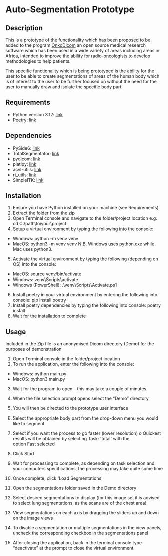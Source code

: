 # Auto-Segmentation Prototype

## Description
This is a prototype of the functionality which has been proposed to be added
to the program [OnkoDicom](https://onkodicom.com.au/) an open source medical 
research software which has been used in a wide variety of areas including 
areas in Africa, intended to improve the ability for radio-oncologists to develop 
methodologies to help patients.

This specific functionality which is being prototyped is the ability for the user
to be able to create segmentations of areas of the human body which is of interest
to the user to be further focused on without the need for the user to manually draw 
and isolate the specific body part.

## Requirements
- Python version 3.12: [link](https://www.python.org/)
- Poetry: [link](https://python-poetry.org/)

## Dependencies
- PySide6: [link](https://doc.qt.io/qtforpython-6/)
- TotalSegmentator: [link](https://github.com/wasserth/TotalSegmentator)
- pydicom: [link](https://pydicom.github.io/)
- platipy: [link](https://github.com/pyplati/platipy)
- acvl-utils: [link](https://github.com/MIC-DKFZ/acvl_utils)
- rt_utils: [link](https://github.com/qurit/rt-utils)   
- SimpleITK: [link](https://simpleitk.readthedocs.io/en/master/gettingStarted.html)

## Installation
1. Ensure you have Python installed on your machine (see Requirements)
2. Extract the folder from the zip
3. Open Terminal console and navigate to the folder/project location
e.g. cd C:\path\to\your\project
4. Setup a virtual environment by typing the following into the console:
- Windows: python -m venv venv
- MacOS: python3 -m venv venv
N.B. Windows uses python.exe while Mac uses python3.
5. Activate the virtual environment by typing the following (depending on OS)
into the console:
- MacOS: source venv/bin/activate
- Windows: venv\Scripts\activate
- Windows (PowerShell): .\venv\Scripts\Activate.ps1
6. Install poetry in your virtual environment by entering the following into
console:
pip install poetry
7. Install poetry dependencies by typing the following into console:
poetry install
8. Wait for the installation to complete

## Usage
Included in the Zip file is an anonymised Dicom directory (Demo) for the purposes of
demonstration
1. Open Terminal console in the folder/project location
2. To run the application, enter the following into the console:
- Windows: python main.py
- MacOS: python3 main.py
3. Wait for the program to open – this may take a couple of minutes.
4. When the file selection prompt opens select the “Demo” directory

5. You will then be directed to the prototype user interface
6. Select the appropriate body part from the drop-down menu you would like to
segment
7. Select if you want the process to go faster (lower resolution)
o Quickest results will be obtained by selecting Task: &#39;total&#39; with the
option Fast selected

8. Click Start
9. Wait for processing to complete, as depending on task selection and your
computers specifications, the processing may take quite some time
10. Once complete, click &#39;Load Segmentations&#39;
11. Open the segmentations folder saved in the Demo directory
12. Select desired segmentations to display (for this image set it is advised to
select lung segmentations, as the scans are of the chest area)
13. View segmentations on each axis by dragging the sliders up and down on the
image views
14. To disable a segmentation or multiple segmentations in the view panels,
uncheck the corresponding checkbox in the segmentations panel
15. After closing the application, back in the terminal console type “deactivate” at
the prompt to close the virtual environment.
